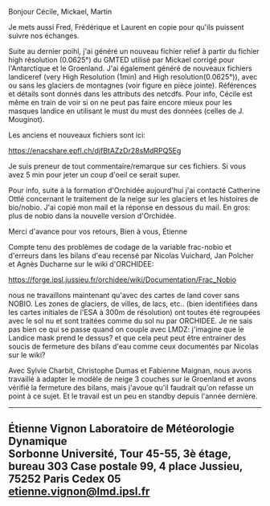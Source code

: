Bonjour Cécile, Mickael, Martin

Je mets aussi Fred, Frédérique et Laurent en copie pour qu'ils puissent suivre nos échanges.

Suite au dernier poihl, j'ai généré un nouveau fichier relief à partir du fichier high résolution (0.0625°) du GMTED utilisé par Mickael corrigé pour l'Antarctique et le Groenland. J'ai également généré de nouveaux fichiers landiceref (very High Resolution (1min) and High resolution(0.0625°)), avec ou sans les glaciers de montagnes (voir figure en pièce jointe). Références et détails sont donnés dans les attributs des netcdfs. Pour info, Cécile est même en train de voir si on ne peut pas faire encore mieux pour les masques landice en utilisant le must du must des données (celles de J. Mouginot).

Les anciens et nouveaux fichiers sont ici:

https://enacshare.epfl.ch/djfBtAZzDr28sMdRPQ5Eg

Je suis preneur de tout commentaire/remarque sur ces fichiers. Si vous avez 5 min pour jeter un coup d'oeil ce serait super.

Pour info, suite à la formation d'Orchidée aujourd'hui j'ai contacté Catherine Ottlé concernant le traitement de la neige sur les glaciers et les histoires de bio/nobio. J'ai copié mon mail et la réponse en dessous du mail. En gros: plus de nobio dans la nouvelle version d'Orchidée.

Merci d'avance pour vos retours, 
Bien à vous,
Étienne



Compte tenu des problèmes de codage de la variable frac-nobio et
d'erreurs dans les bilans d'eau recensé par Nicolas Vuichard, Jan
Polcher et Agnès Ducharne sur le wiki d'ORCHIDEE:

https://forge.ipsl.jussieu.fr/orchidee/wiki/Documentation/Frac_Nobio

nous ne travaillons maintenant qu'avec des cartes de land cover sans
NOBIO. Les zones de glaciers, de villes, de lacs, etc.. (bien
identifiées dans les cartes initiales de l'ESA à 300m de résolution) ont
toutes été regroupées avec le sol nu et sont traitées comme du sol nu
par ORCHIDEE. Je ne sais pas bien ce qui se passe quand on couple avec
LMDZ: j'imagine que le Landice mask prend le dessus? et que cela peut
peut être entrainer des soucis de fermeture des bilans d'eau comme ceux
documentés par Nicolas sur le wiki?

Avec Sylvie Charbit, Christophe Dumas et Fabienne Maignan, nous avons
travaillé à adapter le modèle de neige 3 couches sur le Groenland et
avons vérifié la fermeture des bilans, mais j'avoue qu'il faudrait qu'on
refasse un point à ce sujet. Et le travail est un peu en standby depuis
l'année dernière.

-------------------------------------------------------
Étienne Vignon
Laboratoire de Météorologie Dynamique  	
Sorbonne Université, Tour 45-55, 3è étage, bureau 303
Case postale 99, 4 place Jussieu, 75252 Paris Cedex 05
etienne.vignon@lmd.ipsl.fr
-------------------------------------------------------